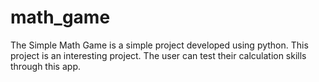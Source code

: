 # math_game
 The Simple Math Game is a simple project developed using python. This project is an interesting project. The user can test their calculation skills through this app.
